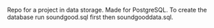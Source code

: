 Repo for a project in data storage.
Made for PostgreSQL.
To create the database run soundgood.sql first then soundgooddata.sql.
